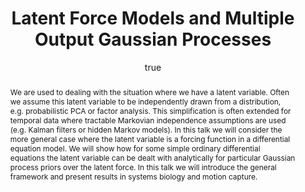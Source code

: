 ---
abstract: We are used to dealing with the situation where we have a latent variable.
  Often we assume this latent variable to be independently drawn from a distribution,
  e.g. probabilistic PCA or factor analysis. This simplification is often extended
  for temporal data where tractable Markovian independence assumptions are used (e.g.
  Kalman filters or hidden Markov models). In this talk we will consider the more
  general case where the latent variable is a forcing function in a differential equation
  model. We will show how for some simple ordinary differential equations the latent
  variable can be dealt with analytically for particular Gaussian process priors over
  the latent force. In this talk we will introduce the general framework and present
  results in systems biology and motion capture.
author:
- family: Lawrence
  given: Neil D.
  gscholar: r3SJcvoAAAAJ
  institute: University of Sheffield
  twitter: lawrennd
  url: http://inverseprobability.com
categories:
- Lawrence-lfm_slim09
day: '23'
errata: []
extras: []
key: Lawrence-lfm_slim09
layout: talk
linkpdf: ftp://ftp.dcs.shef.ac.uk/home/neil/lfm_slim09.pdf
month: 7
published: 2009-07-23
section: pre
title: Latent Force Models and Multiple Output <span>G</span>aussian Processes
venue: Statistics and Learning Interface Meeting, University of Manchester, U.K.
year: '2009'
---